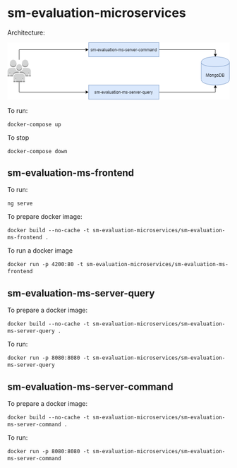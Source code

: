# sm-evaluation-microservices

Architecture:

![](architecture.png)

To run:

    docker-compose up

To stop

    docker-compose down

## sm-evaluation-ms-frontend
To run:

    ng serve

To prepare docker image:

    docker build --no-cache -t sm-evaluation-microservices/sm-evaluation-ms-frontend .

To run a docker image

    docker run -p 4200:80 -t sm-evaluation-microservices/sm-evaluation-ms-frontend

## sm-evaluation-ms-server-query
To prepare a docker image:
    
    docker build --no-cache -t sm-evaluation-microservices/sm-evaluation-ms-server-query .

To run:

    docker run -p 8080:8080 -t sm-evaluation-microservices/sm-evaluation-ms-server-query

## sm-evaluation-ms-server-command
To prepare a docker image:

    docker build --no-cache -t sm-evaluation-microservices/sm-evaluation-ms-server-command .

To run:

    docker run -p 8080:8080 -t sm-evaluation-microservices/sm-evaluation-ms-server-command